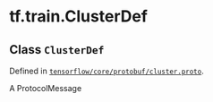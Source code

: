<div itemscope itemtype="http://developers.google.com/ReferenceObject">
<meta itemprop="name" content="tf.train.ClusterDef" />
<meta itemprop="path" content="Stable" />
</div>

# tf.train.ClusterDef

## Class `ClusterDef`





Defined in [`tensorflow/core/protobuf/cluster.proto`](/code/stable/tensorflow/core/protobuf/cluster.proto).

A ProtocolMessage

